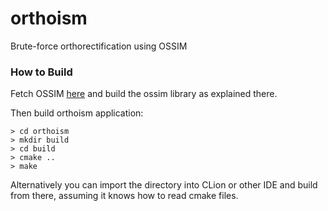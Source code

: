 # orthoism
Brute-force orthorectification using OSSIM

### How to Build
Fetch OSSIM [here](https://github.com/ossimlabs/ossim) and build the ossim library as explained there.

Then build orthoism application:
```
> cd orthoism
> mkdir build
> cd build
> cmake ..
> make
```
Alternatively you can import the directory into CLion or other IDE and build from there, assuming it knows how to read cmake files.

